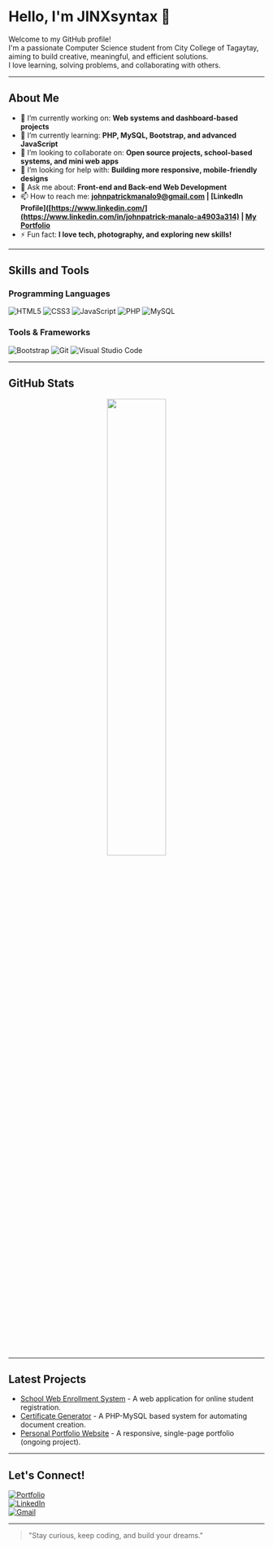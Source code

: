 # Hello, I'm JINXsyntax 👋

Welcome to my GitHub profile!  
I'm a passionate Computer Science student from City College of Tagaytay, aiming to build creative, meaningful, and efficient solutions.  
I love learning, solving problems, and collaborating with others.

---

## About Me

- 🔭 I’m currently working on: **Web systems and dashboard-based projects**
- 🌱 I’m currently learning: **PHP, MySQL, Bootstrap, and advanced JavaScript**
- 👯 I’m looking to collaborate on: **Open source projects, school-based systems, and mini web apps**
- 🤔 I’m looking for help with: **Building more responsive, mobile-friendly designs**
- 💬 Ask me about: **Front-end and Back-end Web Development**
- 📫 How to reach me: **johnpatrickmanalo9@gmail.com | [LinkedIn Profile]([https://www.linkedin.com/](https://www.linkedin.com/in/johnpatrick-manalo-a4903a314) | [My Portfolio](https://your-portfolio-link.com)**
- ⚡ Fun fact: **I love tech, photography, and exploring new skills!**

---

## Skills and Tools

### Programming Languages
![HTML5](https://img.shields.io/badge/HTML5-E34F26?style=for-the-badge&logo=html5&logoColor=white)
![CSS3](https://img.shields.io/badge/CSS3-1572B6?style=for-the-badge&logo=css3&logoColor=white)
![JavaScript](https://img.shields.io/badge/JavaScript-F7DF1E?style=for-the-badge&logo=javascript&logoColor=black)
![PHP](https://img.shields.io/badge/PHP-777BB4?style=for-the-badge&logo=php&logoColor=white)
![MySQL](https://img.shields.io/badge/MySQL-005C84?style=for-the-badge&logo=mysql&logoColor=white)

### Tools & Frameworks
![Bootstrap](https://img.shields.io/badge/Bootstrap-7952B3?style=for-the-badge&logo=bootstrap&logoColor=white)
![Git](https://img.shields.io/badge/Git-F05032?style=for-the-badge&logo=git&logoColor=white)
![Visual Studio Code](https://img.shields.io/badge/VSCode-0078d7?style=for-the-badge&logo=visual%20studio%20code&logoColor=white)

---

## GitHub Stats

<div align="center">
  <img src="https://github-readme-stats.vercel.app/api?username=JINXsyntax&show_icons=true&theme=tokyonight" width="48%"/>
</div>

---

## Latest Projects

- [School Web Enrollment System](#) - A web application for online student registration.
- [Certificate Generator](#) - A PHP-MySQL based system for automating document creation.
- [Personal Portfolio Website](#) - A responsive, single-page portfolio (ongoing project).

---

## Let's Connect!

[![Portfolio](https://img.shields.io/badge/Portfolio-000000?style=for-the-badge&logo=about.me&logoColor=white)]([https://jin-xsysntax-portfolio.vercel.app/)  
[![LinkedIn](https://img.shields.io/badge/LinkedIn-0A66C2?style=for-the-badge&logo=linkedin&logoColor=white)](https://www.linkedin.com/)  
[![Gmail](https://img.shields.io/badge/Gmail-D14836?style=for-the-badge&logo=gmail&logoColor=white)](mailto:johnpatrickmanalo9@gmail.com)

---

> "Stay curious, keep coding, and build your dreams."

